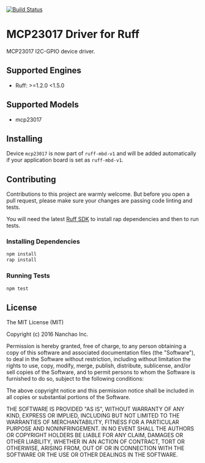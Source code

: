 [![Build Status](https://travis-ci.org/ruff-drivers/mcp23017.svg)](https://travis-ci.org/ruff-drivers/mcp23017)

# MCP23017 Driver for Ruff

MCP23017 I2C-GPIO device driver.

## Supported Engines

* Ruff: >=1.2.0 <1.5.0

## Supported Models

- mcp23017

## Installing

Device `mcp23017` is now part of `ruff-mbd-v1` and will be added automatically if your application board is set as `ruff-mbd-v1`.

## Contributing

Contributions to this project are warmly welcome. But before you open a pull request, please make sure your changes are passing code linting and tests.

You will need the latest [Ruff SDK](https://ruff.io/) to install rap dependencies and then to run tests.

### Installing Dependencies

```sh
npm install
rap install
```

### Running Tests

```sh
npm test
```

## License

The MIT License (MIT)

Copyright (c) 2016 Nanchao Inc.

Permission is hereby granted, free of charge, to any person obtaining a copy of this software and associated documentation files (the "Software"), to deal in the Software without restriction, including without limitation the rights to use, copy, modify, merge, publish, distribute, sublicense, and/or sell copies of the Software, and to permit persons to whom the Software is furnished to do so, subject to the following conditions:

The above copyright notice and this permission notice shall be included in all copies or substantial portions of the Software.

THE SOFTWARE IS PROVIDED "AS IS", WITHOUT WARRANTY OF ANY KIND, EXPRESS OR IMPLIED, INCLUDING BUT NOT LIMITED TO THE WARRANTIES OF MERCHANTABILITY, FITNESS FOR A PARTICULAR PURPOSE AND NONINFRINGEMENT. IN NO EVENT SHALL THE AUTHORS OR COPYRIGHT HOLDERS BE LIABLE FOR ANY CLAIM, DAMAGES OR OTHER LIABILITY, WHETHER IN AN ACTION OF CONTRACT, TORT OR OTHERWISE, ARISING FROM, OUT OF OR IN CONNECTION WITH THE SOFTWARE OR THE USE OR OTHER DEALINGS IN THE SOFTWARE.
